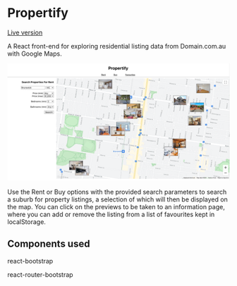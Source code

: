 # Propertify

[Live version](https://dk-property-map.herokuapp.com/)

A React front-end for exploring residential listing data from Domain.com.au with Google Maps.

![Screenshot of Propertify](/screenshot.png?raw=true)

Use the Rent or Buy options with the provided search parameters to search a suburb for property listings, a selection of which will then be displayed on the map.
You can click on the previews to be taken to an information page, where you can add or remove the listing from a list of favourites kept in localStorage.

## Components used
react-bootstrap

react-router-bootstrap
